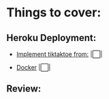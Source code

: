 # Things to cover:


## Heroku Deployment:
* [Implement tiktaktoe from:](https://www.youtube.com/watch?v=pP23CtOI-1U&list=PLhQjrBD2T381Q6R1jRxgXknYO7VuTYPBI&index=4&t=0s) |⬜️|


* [Docker](https://www.youtube.com/watch?v=VzzwnsLX_5o) |⬜️|


## Review:
